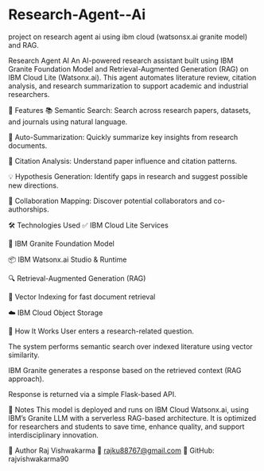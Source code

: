 # Research-Agent--Ai
project on research agent ai using ibm cloud (watsonsx.ai granite model) and RAG.


 Research Agent AI
An AI-powered research assistant built using IBM Granite Foundation Model and Retrieval-Augmented Generation (RAG) on IBM Cloud Lite (Watsonx.ai). This agent automates literature review, citation analysis, and research summarization to support academic and industrial researchers.

🧠 Features
📚 Semantic Search: Search across research papers, datasets, and journals using natural language.

📝 Auto-Summarization: Quickly summarize key insights from research documents.

🔗 Citation Analysis: Understand paper influence and citation patterns.

💡 Hypothesis Generation: Identify gaps in research and suggest possible new directions.

🤝 Collaboration Mapping: Discover potential collaborators and co-authorships.

🛠️ Technologies Used
✅ IBM Cloud Lite Services

🧠 IBM Granite Foundation Model

📦 IBM Watsonx.ai Studio & Runtime

🔍 Retrieval-Augmented Generation (RAG)

🧮 Vector Indexing for fast document retrieval

☁️ IBM Cloud Object Storage

🚀 How It Works
User enters a research-related question.

The system performs semantic search over indexed literature using vector similarity.

IBM Granite generates a response based on the retrieved context (RAG approach).

Response is returned via a simple Flask-based API.


📌 Notes
This model is deployed and runs on IBM Cloud Watsonx.ai, using IBM’s Granite LLM with a serverless RAG-based architecture.
It is optimized for researchers and students to save time, enhance quality, and support interdisciplinary innovation.

📧 Author
Raj Vishwakarma
📨 rajku88767@gmail.com
🔗 GitHub: rajvishwakarma90














